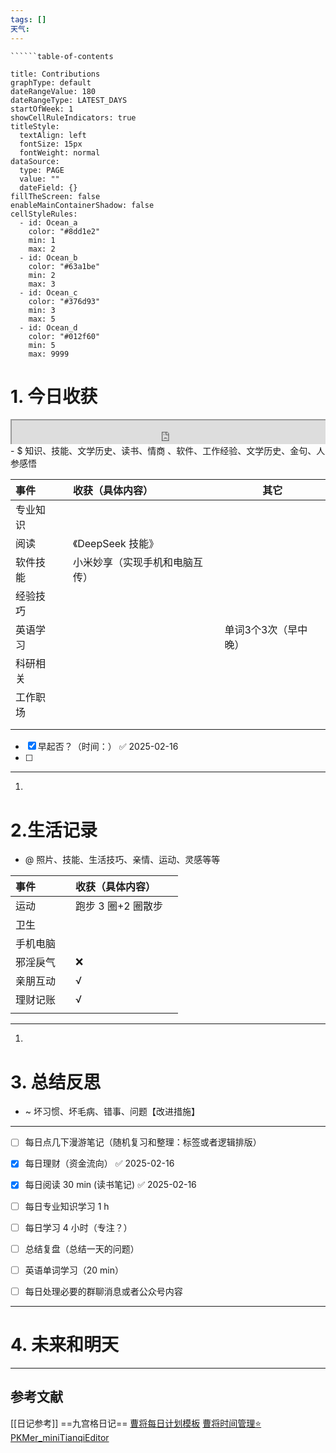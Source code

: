 ```yaml
---
tags: []
天气:
---
```

```table-of-contents
``````table-of-contents
```
```contributionGraph
title: Contributions
graphType: default
dateRangeValue: 180
dateRangeType: LATEST_DAYS
startOfWeek: 1
showCellRuleIndicators: true
titleStyle:
  textAlign: left
  fontSize: 15px
  fontWeight: normal
dataSource:
  type: PAGE
  value: ""
  dateField: {}
fillTheScreen: false
enableMainContainerShadow: false
cellStyleRules:
  - id: Ocean_a
    color: "#8dd1e2"
    min: 1
    max: 2
  - id: Ocean_b
    color: "#63a1be"
    min: 2
    max: 3
  - id: Ocean_c
    color: "#376d93"
    min: 3
    max: 5
  - id: Ocean_d
    color: "#012f60"
    min: 5
    max: 9999

```
# 1. 今日收获

<div style=" width: 100%;  height:40;overflow: hidden; "><iframe src="https://widget.pkmer.cn/free/miniTianqi?user=a2e5899e-975e-4457-afd4-ec3ff7dcbc90&select-theme=ta&theme=%E6%A0%B7%E5%BC%8F4&input-text=&theme-color=%2350F9FFFF&select-icon=durian" allow="fullscreen" style=" height: 100%; width: 100%;"></iframe></div>
- $ 知识、技能、文学历史、读书、情商 、软件、工作经验、文学历史、金句、人参感悟

| 事件   |     | 收获（具体内容）        | 其它          |
| :--- | --- | :-------------- | ----------- |
| 专业知识 |     |                 |             |
| 阅读   |     | 《DeepSeek 技能》   |             |
| 软件技能 |     | 小米妙享（实现手机和电脑互传） |             |
| 经验技巧 |     |                 |             |
| 英语学习 |     |                 | 单词3个3次（早中晚） |
| 科研相关 |     |                 |             |
| 工作职场 |     |                 |             |
|      |     |                 |             |
|      |     |                 |             |
- [x] 早起否？（时间：） ✅ 2025-02-16
- [ ] 
---
1. 



# 2.生活记录
- @  照片、技能、生活技巧、亲情、运动、灵感等等

| 事件   |     | 收获（具体内容）     |     |
| :--- | --- | :----------- | --- |
| 运动   |     | 跑步 3 圈+2 圈散步 |     |
| 卫生   |     |              |     |
| 手机电脑 |     |              |     |
| 邪淫戾气 |     | ❌            |     |
| 亲朋互动 |     | √            |     |
| 理财记账 |     | √            |     |
|      |     |              |     |

---
1. 


# 3. 总结反思
- ~ 坏习惯、坏毛病、错事、问题【改进措施】
---
- [ ] 每日点几下漫游笔记（随机复习和整理：标签或者逻辑排版）
- [x] 每日理财（资金流向） ✅ 2025-02-16
- [x] 每日阅读 30 min (读书笔记) ✅ 2025-02-16
- [ ] 每日专业知识学习 1 h
- [ ] 每日学习 4 小时（专注？）
- [ ] 总结复盘（总结一天的问题）
- [ ] 英语单词学习（20 min）
- [ ] 每日处理必要的群聊消息或者公众号内容 





---
# 4. 未来和明天




---
## 参考文献

[[日记参考]] ==九宫格日记==
[曹将每日计划模板](https://mp.weixin.qq.com/s/8LYri0lvPV5Y8snHqvpJ5g)
[曹将时间管理⭐](https://mp.weixin.qq.com/s/Z8l7B5iOoCGtjP_KvMjMxA)
[PKMer_miniTianqiEditor](https://pkmer.cn/products/widget/miniTianqiEditor/)





